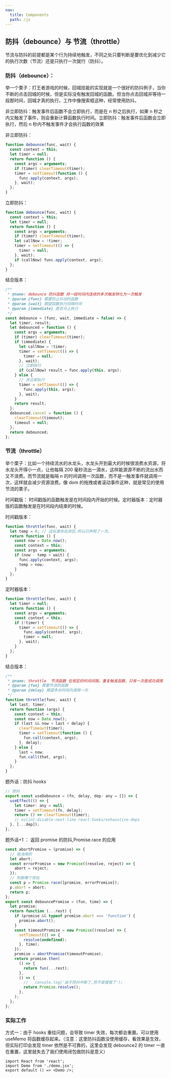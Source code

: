```yaml
---
nav:
  title: Components
  path: /js
---
```


## 防抖（debounce）与 节流（throttle）

节流与防抖的前提都是某个行为持续地触发，不同之处只要判断是要优化到减少它的执行次数（节流）还是只执行一次就行（防抖）。

### 防抖（debounce）：

举一个栗子：打王者游戏的时候，回城技能的实现就是一个很好的防抖例子，当你不断的点击回城的时候，但是实际没有触发回城的函数。但当你点击回城并等待一段那时间，回城才真的执行。工作中像搜索框这种，经常使用防抖。

非立即防抖：触发事件后函数不会立即执行，而是在 n 秒之后执行，如果 n 秒之内又触发了事件，则会重新计算函数执行时间。立即防抖：触发事件后函数会立即执行，然后 n 秒内不触发事件才会执行函数的效果

非立即防抖：

```jsx | pure
function debounce(func, wait) {
  const context = this;
  let timer = null;
  return function () {
    const args = arguments;
    if (timer) clearTimeout(timer);
    timer = setTimeout(function () {
      func.apply(context, args);
    }, wait);
  };
}
```

立即防抖：

```jsx | pure
function debounce(func, wait) {
  const context = this;
  let timer = null;
  return function () {
    const args = arguments;
    if (timer) clearTimeout(timer);
    let callNow = !timer;
    timer = setTimeout(() => {
      timer = null;
    }, wait);
    if (callNow) func.apply(context, args);
  };
}
```

结合版本：

```jsx | pure
/**
 * @name: debounce 防抖函数 将一段时间内连续的多次触发转化为一次触发
 * @param {func} 需要防止抖动的函数
 * @param {wait} 期望函数执行间隔时间
 * @param {immediate} 是否马上执行
 */
const debounce = (func, wait, immediate = false) => {
  let timer, result;
  let debounced = function () {
    const args = arguments;
    if (timer) clearTimeout(timer);
    if (immediate) {
      let callNow = !timer;
      timer = setTimeout(() => {
        timer = null;
      }, wait);
      // 立即执行
      if (callNow) result = func.apply(this, args);
    } else {
      // 非立即执行
      timer = setTimeout(() => {
        func.apply(this, args);
      }, wait);
    }
    return result;
  };
  debounced.cancel = function () {
    clearTimeout(timeout);
    timeout = null;
  };
  return debounced;
};
```

### 节流（throttle）

举个栗子：比如一个持续流水的水龙头，水龙头开到最大的时候很浪费水资源，将水龙头开得小一点，让他每隔 200 毫秒流出一滴水，这样能源源不断的流出水而又不浪费。而节流就是每隔 n 的时间调用一次函数，而不是一触发事件就调用一次，这样就会减少资源浪费。像 dom 的拖拽或者滚动事件这种，就是常见的使用节流的栗子。

时间戳版： 时间戳版的函数触发是在时间段内开始的时候。定时器版本：定时器版的函数触发是在时间段内结束的时候。

时间戳版本：

```jsx | pure
function throttle(func, wait) {
  let temp = 0; // 这玩意存在闭包,所以只声明了一次。
  return function () {
    const now = Date.now();
    const context = this;
    const args = arguments;
    if (now - temp > wait) {
      func.apply(context, args);
      temp = now;
    }
  };
}
```

定时器版本：

```jsx | pure
function throttle(func, wait) {
  let timer = null;
  return function () {
    const args = arguments;
    const context = this;
    if (!timer) {
      timer = setTimeout(() => {
        func.apply(context, args);
        timer = null;
      }, wait);
    }
  };
}
```

结合版本：

```jsx | pure
/**
 * @name: throttle  节流函数 在规定的时间间隔，重复触发函数，只有一次是成功调用
 * @param {fun} 需要节流的函数
 * @param {delay} 期望多长时间内调用一次
 */
function throttle(func, wait) {
  let last, timer;
  return function (args) {
    const context = this;
    const now = Date.now();
    if (last && now < last + delay) {
      clearTimeout(timer);
      timer = setTimeout(function () {
        fun.call(context, args);
      }, delay);
    } else {
      last = now;
      fun.call(that, args);
    }
  };
}
```

题外话：防抖 hooks

```jsx | pure
// 防抖
export const useDebounce = (fn, delay, dep: any = []) => {
  useEffect(() => {
    let timer: any = null;
    timer = setTimeout(fn, delay);
    return () => clearTimeout(timer);
    // eslint-disable-next-line react-hooks/exhaustive-deps
  }, [...dep]);
};
```

题外话+1 ： 返回 promise 的防抖,Promise.race 的应用

```jsx | pure
const abortPromise = (promise) => {
  // 取消用的
  let abort;
  const errorPromise = new Promise((resolve, reject) => {
    abort = reject;
  });
  // 判断哪个完玩
  const p = Promise.race([promise, errorPromise]);
  p.abort = abort;
  return p;
};
export const debouncePromise = (fun, time) => {
  let promise;
  return function (...rest) {
    if (promise && typeof promise.abort === 'function') {
      promise.abort();
    }
    const timeoutPromise = new Promise((resolve) => {
      setTimeout(() => {
        resolve(undefined);
      }, time);
    });
    promise = abortPromise(timeoutPromise);
    return promise.then(
      () => {
        return fun(...rest);
      },
      () => {
        //   console.log('由于防抖中断了,而不是报错了');
        return Promise.resolve();
      },
    );
  };
};
```

### 实际工作

方式一：由于 hooks 重绘问题，会导致 timer 失效，每次都会重置。可以使用 useMemo 将函数缓存起来。（注意：这里防抖函数没使用缓存，看效果是生效，但实际打印会发现 timer 依然是不可靠的，这里会发现 debounce2 的 timer 一直在重置，这里就失去了我们使用闭包做防抖是意义）

```tsx
import React from 'react';
import Demo from './demo.jsx';
export default () => <Demo />;
```
